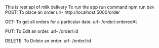 This is rest api of milk delivery
To run the app run command npm run dev
POST: To place an order
url-  http://localhost:5000/order

GET: To get all orders for a particular date.
url- /order/:orderedAt

PUT: To Edit an order.
url- /order/:id

DELETE: To Delete an order.
url-  /order/:id
